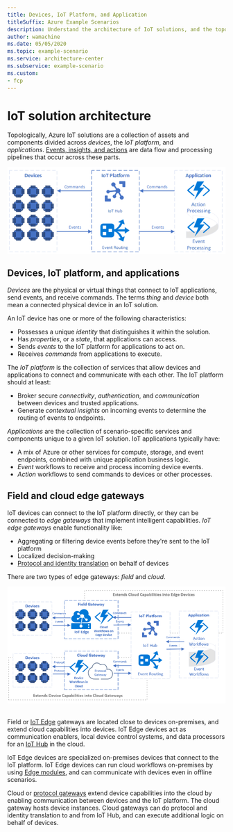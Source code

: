 ```yaml
---
title: Devices, IoT Platform, and Application
titleSuffix: Azure Example Scenarios
description: Understand the architecture of IoT solutions, and the topological relationship between devices, the Azure IoT platform, and applications.
author: wamachine
ms.date: 05/05/2020
ms.topic: example-scenario
ms.service: architecture-center
ms.subservice: example-scenario
ms.custom:
- fcp
---
```


# IoT solution architecture

Topologically, Azure IoT solutions are a collection of assets and components divided across *devices*, the *IoT platform*, and *applications*. [Events, insights, and actions](introduction-to-solutions.md) are data flow and processing pipelines that occur across these parts.

![A diagram showing the relationship between devices, the Azure IoT Platform, and an application](media/devices-platform-application.png)

## Devices, IoT platform, and applications

*Devices* are the physical or virtual things that connect to IoT applications, send events, and receive commands. The terms *thing* and *device* both mean a connected physical device in an IoT solution. 

An IoT device has one or more of the following characteristics:
- Possesses a unique *identity* that distinguishes it within the solution.
- Has *properties*, or a *state*, that applications can access.
- Sends *events* to the IoT platform for applications to act on.
- Receives *commands* from applications to execute.

The *IoT platform* is the collection of services that allow devices and applications to connect and communicate with each other. The IoT platform should at least:
- Broker secure *connectivity*, *authentication*, and *communication* between devices and trusted applications.
- Generate *contextual insights* on incoming events to determine the routing of events to endpoints.

*Applications* are the collection of scenario-specific services and components unique to a given IoT solution. IoT applications typically have:
- A mix of Azure or other services for compute, storage, and event endpoints, combined with unique application business logic.
- *Event* workflows to receive and process incoming device events.
- *Action* workflows to send commands to devices or other processes.

## Field and cloud edge gateways

IoT devices can connect to the IoT platform directly, or they can be connected to *edge gateways* that implement intelligent capabilities. *IoT edge gateways* enable functionality like:
- Aggregating or filtering device events before they're sent to the IoT platform
- Localized decision-making
- [Protocol and identity translation](https://docs.microsoft.com/azure/iot-edge/iot-edge-as-gateway) on behalf of devices

There are two types of edge gateways: *field* and *cloud*.

![A diagram illustrating the flow of events, commands, and protocols as they are routed through a field or cloud edge gateway to the Azure IoT Platform.](media/field-edge-gateways.png) 

Field or [IoT Edge](https://docs.microsoft.com/azure/iot-edge/iot-edge-as-gateway) gateways are located close to devices on-premises, and extend cloud capabilities into devices. IoT Edge devices act as communication enablers, local device control systems, and data processors for an [IoT Hub]() in the cloud.

IoT Edge devices are specialized on-premises devices that connect to the IoT platform. IoT Edge devices can run cloud workflows on-premises by using [Edge modules](https://docs.microsoft.com/azure/iot-edge/iot-edge-modules), and can communicate with devices even in offline scenarios.

Cloud or [protocol gateways](https://docs.microsoft.com/azure/iot-hub/iot-hub-protocol-gateway) extend device capabilities into the cloud by enabling communication between devices and the IoT platform. The cloud gateway hosts device instances. Cloud gateways can do protocol and identity translation to and from IoT Hub, and can execute additional logic on behalf of devices.

